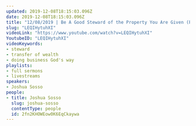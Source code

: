 ```yaml
---
updated: 2019-12-08T18:15:03.096Z
date: 2019-12-08T18:15:03.096Z
title: "12/08/2019 | Be A Good Steward of the Property You Are Given (Pastor Josh Sosso)"
slug: "LEQIHytuhXI"
videoLink: "https://www.youtube.com/watch?v=LEQIHytuhXI"
YoutubeID: "LEQIHytuhXI"
videoKeywords:
- steward
- transfer of wealth
- doing business God's way
playlists:
- full sermons
- livestreams
speakers:
- Joshua Sosso
people:
- title: Joshua Sosso
  slug: joshua-sosso
  contentType: people
  id: 2fn2KHOWEow0K6EqCkaywa
---
```

